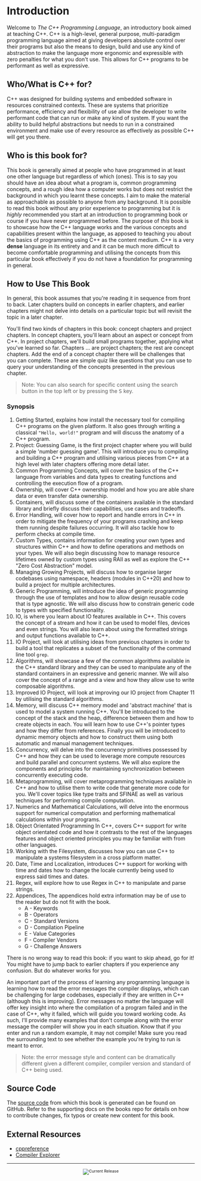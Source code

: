 # Introduction

Welcome to _The C++ Programming Language_, an introductory book aimed at teaching C++. C++ is a high-level, general purpose, multi-paradigm programming language aimed at giving developers absolute control over their programs but also the means to design, build and use any kind of abstraction to make the language more ergonomic and expressible with zero penalties for what you don't use. This allows for C++ programs to be performant as well as expressive.

## Who/What is C++ for?

C++ was designed for building systems and embedded software in resources constrained contexts. These are systems that prioritize performance, efficiency and flexibility of use allow the developer to write performant code that can run or make any kind of system. If you want the ability to build helpful abstractions but needs to run in a constrained environment and make use of every resource as effectively as possible C++ will get you there.

## Who is this book for?

This book is generally aimed at people who have programmed in at least one other language but regardless of which (ones). This is to say you should have an idea about what a program is, common programming concepts, and a rough idea how a computer works but does not restrict the background in which you learnt these concepts. I aim to make the material as approachable as possible to anyone from any background. It is possible to read this book without any prior experience to programming but it is _highly_ recommended you start at an introduction to programming book or course if you have never programmed before. The purpose of _this_ book is to showcase how the C++ language works and the various concepts and capabilities present within the language, as apposed to teaching you about the basics of programming using C++ as the content medium. C++ is a very **dense** language in its entirety and and it can be much more difficult to become comfortable programming and utilising the concepts from this particular book effectively if you do not have a foundation for programming in general.

## How to Use This Book

In general, this book assumes that you're reading it in sequence from front to back. Later chapters build on concepts in earlier chapters, and earlier chapters might not delve into details on a particular topic but will revisit the topic in a later chapter.

You'll find two kinds of chapters in this book: concept chapters and project chapters. In concept chapters, you'll learn about an aspect or concept from C++. In project chapters, we'll build small programs together, applying what you've learned so far. Chapters ... are project chapters; the rest are concept chapters. Add the end of a concept chapter there will be challenges that you can complete. These are simple quiz like questions that you can use to query your understanding of the concepts presented in the previous chapter.

>Note: You can also search for specific content using the search button in the top left or by pressing the <kbd>S</kbd> key.

### Synopsis

1. Getting Started, explains how install the necessary tool for compiling C++ programs on the given platform. It also goes through writing a classical `"Hello, world!"` program and will discuss the anatomy of a C++ program.
2. Project: Guessing Game, is the first project chapter where you will build a simple 'number guessing game'. This will introduce you to compiling and building a C++ program and utilising various pieces from C++ at a high level with later chapters offering more detail later.
3. Common Programming Concepts, will cover the basics of the C++ language from variables and data types to creating functions and controlling the execution flow of a program.
4. Ownership, will cover C++ ownership model and how you are able share data or even transfer data ownership.
5. Containers, will discuss some of the containers available in the standard library and briefly discuss their capabilities, use cases and tradeoffs.
6. Error Handling, will cover how to report and handle errors in C++ in order to mitigate the frequency of your programs crashing and keep them running despite failures occurring. It will also tackle how to perform checks at compile time.
7. Custom Types, contains information for creating your own types and structures within C++ and how to define operations and methods on your types. We will also begin discussing how to manage resource lifetimes owned by custom types using RAII as well as explore the C++ "Zero Cost Abstraction" model.
8. Managing Growing Projects, will discuss how to organise larger codebases using namespace, headers (modules in C++20) and how to build a project for multiple architectures.
9. Generic Programming, will introduce the idea of generic programming through the use of templates and how to allow design reusable code that is type agnostic. We will also discuss how to constrain generic code to types with specified functionality.
10. IO, is where you learn about IO features available in C++. This covers the concept of a stream and how it can be used to model files, devices and even strings. You will also learn about using the formatted strings and output functions available to C++.
11. IO Project, will look at utilising ideas from previous chapters in order to build a tool that replicates a subset of the functionality of the command line tool `grep`.
12. Algorithms, will showcase a few of the common algorithms available in the C++ standard library and they can be used to manipulate any of the standard containers in an expressive and generic manner. We will also cover the concept of a range and a view and how they allow use to write composable algorithms.
13. Improved IO Project, will look at improving our IO project from Chapter 11 by utilising the standard algorithms.
14. Memory, will discuss C++ memory model and 'abstract machine' that is used to model a system running C++. You'll be introduced to the concept of the stack and the heap, difference between them and how to create objects in each. You will learn how to use C++'s pointer types and how they differ from references. Finally you will be introduced to dynamic memory objects and how to construct them using both automatic and manual management techniques.
15. Concurrency, will delve into the concurrency primitives possessed by C++ and how they can be used to leverage more compute resources and build parallel and concurrent systems. We will also explore the components and principles for maintaining synchronization between concurrently executing code.
16. Metaprogramming, will cover metaprogramming techniques available in C++ and how to utilise them to write code that generate more code for you. We'll cover topics like type traits and SFINAE as well as various techniques for performing compile computation.
17. Numerics and Mathematical Calculations, will delve into the enormous support for numerical computation and performing mathematical calculations within your programs.
18. Object Orientated Programming In C++, covers C++ support for write object orientated code and how it contrasts to the rest of the languages features and object oriented principles you may be familiar with from other languages.
19. Working with the Filesystem, discusses how you can use C++ to manipulate a systems filesystem in a cross platform matter.
20. Date, Time and Localization, introduces C++ support for working with time and dates how to change the locale currently being used to express said times and dates.
21. Regex, will explore how to use Regex in C++ to manipulate and parse strings.
22. Appendices, The appendices hold extra information may be of use to the reader but do not fit with the book.
    - A - Keywords
    - B - Operators
    - C - Standard Versions
    - D - Compilation Pipeline
    - E - Value Categories
    - F - Compiler Vendors
    - G - Challenge Answers

There is no wrong way to read this book: if you want to skip ahead, go for it! You might have to jump back to earlier chapters if you experience any confusion. But do whatever works for you.

An important part of the process of learning any programming language is learning how to read the error messages the compiler displays, which can be challenging for large codebases, especially if they are written in C++ (although this is improving). Error messages no matter the language will offer key insight into where the compilation of a program failed and in the case of C++, why it failed, which will guide you toward working code. As such, I'll provide many examples that don't compile along with the error message the compiler will show you in each situation. Know that if you enter and run a random example, it may not compile! Make sure you read the surrounding text to see whether the example you're trying to run is meant to error.

> Note: the error message style and content can be dramatically different given a different compiler, compiler version and standard of C++ being used.

## Source Code

The [source code](https://github.com/oraqlle/cpp-book) from which this book is generated can be found on GitHub. Refer to the supporting docs on the books repo for details on how to contribute changes, fix typos or create new content for this book.

## External Resources

- [cppreference](https://en.cppreference.com/w/Main_Page)
- [Compiler Explorer](https://www.godbolt.org/)

---

<div style="font-size: 0.75em;">
  <center>
    <img src="https://img.shields.io/github/v/release/oraqlle/cpp-book?include_prereleases" alt="Current Release">
  </center>
</div>
